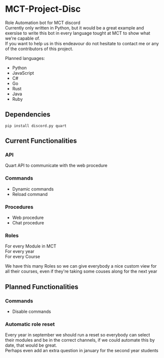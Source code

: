 # MCT-Project-Disc

Role Automation bot for MCT discord  
Currently only written in Python, but it would be a great example and exersise to write this bot in every language tought at MCT to show what we're capable of.  
If you want to help us in this endeavour do not hesitate to contact me or any of the contributors of this project.

Planned languages:

- Python
- JavaScript
- C#
- Go
- Rust
- Java
- Ruby

## Dependencies

`pip install discord.py quart`

## Current Functionalities
### API
Quart API to communicate with the web procedure

### Commands
- Dynamic commands
- Reload command

### Procedures

- Web procedure
- Chat procedure

### Roles

For every Module in MCT  
For every year  
For every Course

We have this many Roles so we can give everybody a nice custom view for all their courses, even if they're taking some couses along for the next year

## Planned Functionalities

### Commands
- Disable commands

### Automatic role reset

Every year in september we should run a reset so everybody can select their modules and be in the correct channels, if we could automate this by date, that would be great.  
Perhaps even add an extra question in january for the second year students


